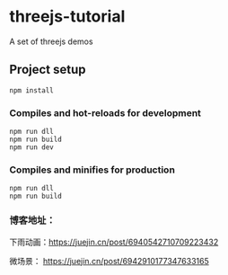 # threejs-tutorial
A set of threejs demos

## Project setup
```
npm install
```

### Compiles and hot-reloads for development
```
npm run dll
npm run build
npm run dev
```

### Compiles and minifies for production
```
npm run dll
npm run build
```

### 博客地址：

下雨动画：https://juejin.cn/post/6940542710709223432

微场景：  https://juejin.cn/post/6942910177347633165
